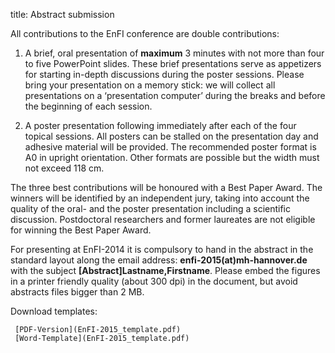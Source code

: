 title: Abstract submission

All contributions to the EnFI conference are double contributions:

1. A brief, oral presentation of **maximum** 3 minutes with not more than four to five PowerPoint slides.
These brief presentations serve as appetizers for starting in-depth discussions during the poster sessions. Please bring your presentation on a memory stick: we will collect all presentations on a ‘presentation computer’ during the breaks and before the beginning of each session.

2. A poster presentation following immediately after each of the four topical sessions. All posters can be stalled on the presentation day and adhesive material will be provided. The recommended poster format is A0 in upright orientation. Other formats are possible but the width must not exceed 118 cm.

The three best contributions will be honoured with a Best Paper Award. The winners will be identified by an independent jury, taking into account the quality of the oral- and the poster presentation including a scientific discussion. Postdoctoral researchers and former laureates are not eligible for winning the Best Paper Award.

For presenting at EnFI-2014 it is compulsory to hand in the abstract in the standard layout along the email address: **enfi-2015(at)mh-hannover.de** with the subject **[Abstract]Lastname,Firstname**. Please embed the figures in a printer friendly quality (about 300 dpi) in the document, but avoid abstracts files bigger than 2 MB.


Download templates:
```
 [PDF-Version](EnFI-2015_template.pdf)
 [Word-Template](EnFI-2015_template.pdf)
```
